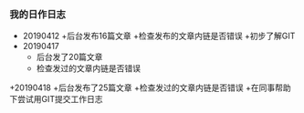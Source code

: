 ### 我的日作日志
+ 20190412
    +后台发布16篇文章
    +检查发布的文章内链是否错误
    +初步了解GIT
+ 20190417
    + 后台发了20篇文章
    + 检查发过的文章内链是否错误
 
 +20190418
    +后台发布了25篇文章
    +检查发过的文章内链是否错误
    +在同事帮助下尝试用GIT提交工作日志